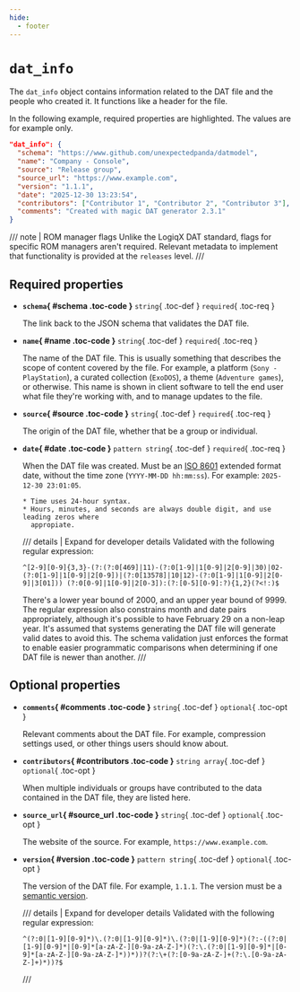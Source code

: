 ```yaml
---
hide:
  - footer
---
```


# `dat_info`

The `dat_info` object contains information related to the DAT file and the people who
created it. It functions like a header for the file.

In the following example, required properties are highlighted. The values are for example
only.

```  {.json .copy hl_lines="2 3 4 7"}
"dat_info": {
  "schema": "https://www.github.com/unexpectedpanda/datmodel",
  "name": "Company - Console",
  "source": "Release group",
  "source_url": "https://www.example.com",
  "version": "1.1.1",
  "date": "2025-12-30 13:23:54",
  "contributors": ["Contributor 1", "Contributor 2", "Contributor 3"],
  "comments": "Created with magic DAT generator 2.3.1"
}
```

/// note | ROM manager flags
Unlike the LogiqX DAT standard, flags for specific ROM managers aren't required. Relevant
metadata to implement that functionality is provided at the `releases` level.
///

## Required properties

<div class="definition-list" markdown>

* **`schema`{ #schema .toc-code }** `string`{ .toc-def } `required`{ .toc-req }

    The link back to the JSON schema that validates the DAT file.

* **`name`{ #name .toc-code }** `string`{ .toc-def } `required`{ .toc-req }

    The name of the DAT file. This is usually something that describes the scope of
    content covered by the file. For example, a platform (`Sony - PlayStation`), a curated
    collection (`ExoDOS`), a theme (`Adventure games`), or otherwise. This name is shown
    in client software to tell the end user what file they're working with, and to manage
    updates to the file.

* **`source`{ #source .toc-code }** `string`{ .toc-def } `required`{ .toc-req }

    The origin of the DAT file, whether that be a group or individual.

* **`date`{ #date .toc-code }** `pattern string`{ .toc-def } `required`{ .toc-req }

    When the DAT file was created. Must be an
    [ISO 8601](https://en.wikipedia.org/wiki/ISO_8601) extended format date, without the
    time zone (`YYYY-MM-DD hh:mm:ss`). For example: `2025-12-30 23:01:05`.

      * Time uses 24-hour syntax.
      * Hours, minutes, and seconds are always double digit, and use leading zeros where
        appropiate.

    /// details | Expand for developer details
    Validated with the following regular expression:

    ``` {.text .copy}
    ^[2-9][0-9]{3,3}-(?:(?:0[469]|11)-(?:0[1-9]|1[0-9]|2[0-9]|30)|02-(?:0[1-9]|1[0-9]|2[0-9])|(?:0[13578]|10|12)-(?:0[1-9]|1[0-9]|2[0-9]|3[01])) (?:0[0-9]|1[0-9]|2[0-3]):(?:[0-5][0-9]:?){1,2}(?<!:)$
    ```

    There's a lower year bound of 2000, and an upper year bound of 9999. The regular
    expression also constrains month and date pairs appropriately, although it's possible
    to have February 29 on a non-leap year. It's assumed that systems generating the DAT
    file will generate valid dates to avoid this. The schema validation just enforces the
    format to enable easier programmatic comparisons when determining if one DAT file is
    newer than another.
    ///

</div>

## Optional properties

<div class="definition-list" markdown>

* **`comments`{ #comments .toc-code }** `string`{ .toc-def } `optional`{ .toc-opt }

    Relevant comments about the DAT file. For example, compression settings used, or other
    things users should know about.

* **`contributors`{ #contributors .toc-code }** `string array`{ .toc-def } `optional`{ .toc-opt }

  When multiple individuals or groups have contributed to the data contained in the DAT
  file, they are listed here.

* **`source_url`{ #source_url .toc-code }** `string`{ .toc-def } `optional`{ .toc-opt }

    The website of the source. For example, `https://www.example.com`.

* **`version`{ #version .toc-code }** `pattern string`{ .toc-def } `optional`{ .toc-opt }

    The version of the DAT file. For example, `1.1.1`. The version must be a
    [semantic version](https://semver.org/).

    /// details | Expand for developer details
    Validated with the following regular expression:

    ``` {.text .copy}
    ^(?:0|[1-9][0-9]*)\.(?:0|[1-9][0-9]*)\.(?:0|[1-9][0-9]*)(?:-((?:0|[1-9][0-9]*|[0-9]*[a-zA-Z-][0-9a-zA-Z-]*)(?:\.(?:0|[1-9][0-9]*|[0-9]*[a-zA-Z-][0-9a-zA-Z-]*))*))?(?:\+(?:[0-9a-zA-Z-]+(?:\.[0-9a-zA-Z-]+)*))?$
    ```
    ///

</div>